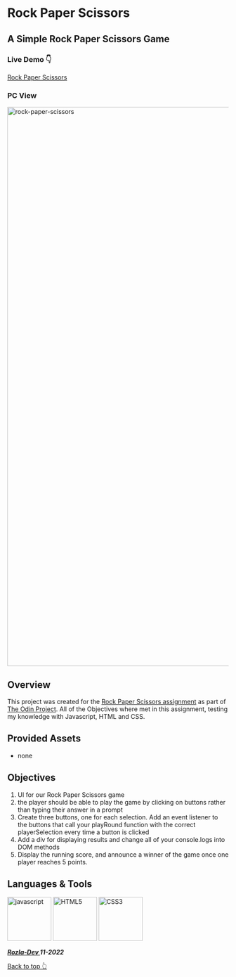 # Rock Paper Scissors

## A Simple Rock Paper Scissors Game

### Live Demo :point_down:
<a href="https://curveservices.github.io/rock_paper_scissors/">Rock Paper Scissors</a>

### PC View
<img width="1272" alt="rock-paper-scissors" src="https://user-images.githubusercontent.com/101556296/220735168-a5d159ef-c0e9-426f-92b0-979072844ada.png">

## Overview

This project was created for the <a href="https://www.theodinproject.com/lessons/foundations-revisiting-rock-paper-scissors">Rock Paper Scissors assignment</a> as part of <a href="https://www.theodinproject.com/">The Odin Project</a>. All of the Objectives where met in this assignment, testing my knowledge with Javascript, HTML and CSS.

## Provided Assets

- none

## Objectives

1. UI for our Rock Paper Scissors game
2. the player should be able to play the game by clicking on buttons rather than typing their answer in a prompt
3. Create three buttons, one for each selection. Add an event listener to the buttons that call your playRound function with the correct playerSelection every time a button is clicked
4. Add a div for displaying results and change all of your console.logs into DOM methods
5. Display the running score, and announce a winner of the game once one player reaches 5 points.


## Languages & Tools

<img width="100" alt="javascript" src="https://cdn.jsdelivr.net/gh/devicons/devicon/icons/javascript/javascript-original.svg" /> <img width="100" alt="HTML5" src="https://cdn.jsdelivr.net/gh/devicons/devicon/icons/html5/html5-plain-wordmark.svg" /> <img width="100" alt="CSS3" src="https://cdn.jsdelivr.net/gh/devicons/devicon/icons/css3/css3-plain-wordmark.svg" />
          


***<a href="https://twitter.com/Crypto_Rozla"> Rozla-Dev </a> 11-2022***

[Back to top 👆](#rock-paper-scissors)
